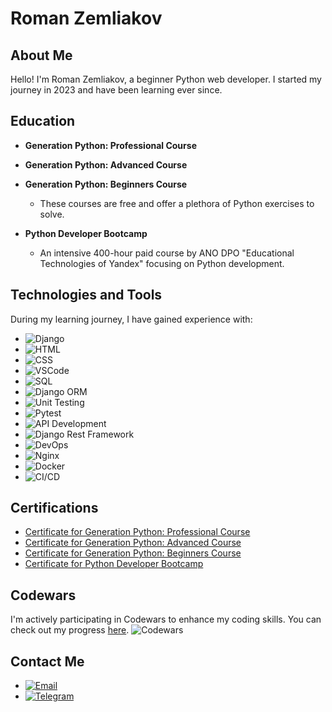 # Roman Zemliakov

## About Me
Hello! I'm Roman Zemliakov, a beginner Python web developer. I started my journey in 2023 and have been learning ever since.

## Education
- **Generation Python: Professional Course**
- **Generation Python: Advanced Course**
- **Generation Python: Beginners Course**
  - These courses are free and offer a plethora of Python exercises to solve.

- **Python Developer Bootcamp**
  - An intensive 400-hour paid course by ANO DPO "Educational Technologies of Yandex" focusing on Python development.

## Technologies and Tools
During my learning journey, I have gained experience with:
- ![Django](https://img.shields.io/badge/Django-092E20?style=for-the-badge&logo=django&logoColor=white)
- ![HTML](https://img.shields.io/badge/HTML5-E34F26?style=for-the-badge&logo=html5&logoColor=white)
- ![CSS](https://img.shields.io/badge/CSS3-1572B6?style=for-the-badge&logo=css3&logoColor=white)
- ![VSCode](https://img.shields.io/badge/VSCode-007ACC?style=for-the-badge&logo=visual-studio-code&logoColor=white)
- ![SQL](https://img.shields.io/badge/SQL-4479A1?style=for-the-badge&logo=sql&logoColor=white)
- ![Django ORM](https://img.shields.io/badge/Django%20ORM-092E20?style=for-the-badge&logo=django&logoColor=white)
- ![Unit Testing](https://img.shields.io/badge/Unit%20Testing-6DB33F?style=for-the-badge&logo=pytest&logoColor=white)
- ![Pytest](https://img.shields.io/badge/Pytest-0A9EDC?style=for-the-badge&logo=pytest&logoColor=white)
- ![API Development](https://img.shields.io/badge/API%20Development-0A9EDC?style=for-the-badge&logo=fastapi&logoColor=white)
- ![Django Rest Framework](https://img.shields.io/badge/Django%20Rest%20Framework-092E20?style=for-the-badge&logo=django&logoColor=white)
- ![DevOps](https://img.shields.io/badge/DevOps-1C78C0?style=for-the-badge&logo=devops&logoColor=white)
- ![Nginx](https://img.shields.io/badge/Nginx-009639?style=for-the-badge&logo=nginx&logoColor=white)
- ![Docker](https://img.shields.io/badge/Docker-2496ED?style=for-the-badge&logo=docker&logoColor=white)
- ![CI/CD](https://img.shields.io/badge/CI%2FCD-6DB33F?style=for-the-badge&logo=jenkins&logoColor=white)

## Certifications
- [Certificate for Generation Python: Professional Course](certificates/professional_certificate.pdf)
- [Certificate for Generation Python: Advanced Course](certificates/advanced_certificate.pdf)
- [Certificate for Generation Python: Beginners Course](certificates/beginners_certificate.pdf)
- [Certificate for Python Developer Bootcamp](certificates/bootcamp_certificate.pdf)

## Codewars
I'm actively participating in Codewars to enhance my coding skills. You can check out my progress [here](https://www.codewars.com/users/zmlkff).
![Codewars](https://www.codewars.com/users/zmlkff/badges/large)

## Contact Me
- [![Email](https://img.shields.io/badge/Email-D14836?style=for-the-badge&logo=gmail&logoColor=white)](mailto:zemliakovroman97@gmail.com)
- [![Telegram](https://img.shields.io/badge/Telegram-2CA5E0?style=for-the-badge&logo=telegram&logoColor=white)](https://t.me/zmlkf)
